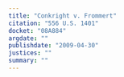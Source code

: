 ```yaml
---
title: "Conkright v. Frommert"
citation: "556 U.S. 1401"
docket: "08A884"
argdate: ""
publishdate: "2009-04-30"
justices: ""
summary: ""
---
```


